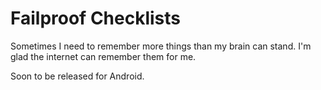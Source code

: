 # Failproof Checklists

Sometimes I need to remember more things than my brain can stand. I'm glad the internet can remember them for me.

Soon to be released for Android.
